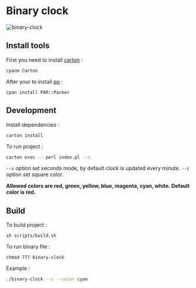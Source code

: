 # Binary clock

![binary-clock](https://i.postimg.cc/FRSRjK87/Capture-d-e-cran-2020-10-06-a-23-51-01.png)

## Install tools

First you need to install [carton](https://metacpan.org/pod/Carton) : 

    cpanm Carton

After your to install [pp](https://metacpan.org/pod/pp) : 

    cpan install PAR::Packer

## Development

Install dependencies : 

    carton install

To run project : 

~~~bash
carton exec -- perl index.pl --s 
~~~

`--s` option set seconds mode, by default clock is updated every minute.
`--c` option set square color.

**Allowed colors are red, green, yellow, blue, magenta, cyan, white. Default color is red.**


## Build

To build project : 

    sh scripts/build.sh

To run binary file : 

    chmod 777 binary-clock

Example : 

~~~bash
./binary-clock --s --color cyan
~~~
